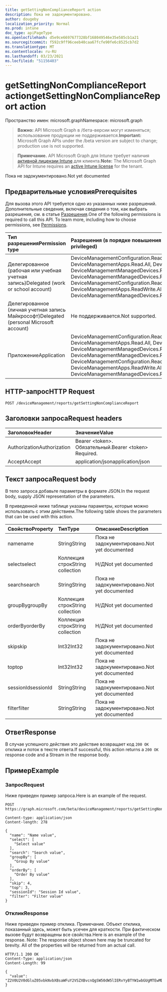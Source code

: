```yaml
---
title: getSettingNonComplianceReport action
description: Пока не задокументировано.
author: dougeby
localization_priority: Normal
ms.prod: intune
doc_type: apiPageType
ms.openlocfilehash: d5e9ce6697677328bf168049546e35e585cb1a21
ms.sourcegitcommit: f592c9ff96ceeb40caa67fcfe90fe6c8525cb7d2
ms.translationtype: MT
ms.contentlocale: ru-RU
ms.lasthandoff: 03/23/2021
ms.locfileid: "51156403"
---
```

# <a name="getsettingnoncompliancereport-action"></a><span data-ttu-id="0df7f-103">getSettingNonComplianceReport action</span><span class="sxs-lookup"><span data-stu-id="0df7f-103">getSettingNonComplianceReport action</span></span>

<span data-ttu-id="0df7f-104">Пространство имен: microsoft.graph</span><span class="sxs-lookup"><span data-stu-id="0df7f-104">Namespace: microsoft.graph</span></span>

> <span data-ttu-id="0df7f-105">**Важно:** API Microsoft Graph в /бета-версии могут изменяться; использование продукции не поддерживается.</span><span class="sxs-lookup"><span data-stu-id="0df7f-105">**Important:** Microsoft Graph APIs under the /beta version are subject to change; production use is not supported.</span></span>

> <span data-ttu-id="0df7f-106">**Примечание.** API Microsoft Graph для Intune требует наличия [активной лицензии Intune](https://go.microsoft.com/fwlink/?linkid=839381) для клиента.</span><span class="sxs-lookup"><span data-stu-id="0df7f-106">**Note:** The Microsoft Graph API for Intune requires an [active Intune license](https://go.microsoft.com/fwlink/?linkid=839381) for the tenant.</span></span>

<span data-ttu-id="0df7f-107">Пока не задокументировано.</span><span class="sxs-lookup"><span data-stu-id="0df7f-107">Not yet documented</span></span>

## <a name="prerequisites"></a><span data-ttu-id="0df7f-108">Предварительные условия</span><span class="sxs-lookup"><span data-stu-id="0df7f-108">Prerequisites</span></span>
<span data-ttu-id="0df7f-p101">Для вызова этого API требуется одно из указанных ниже разрешений. Дополнительные сведения, включая сведения о том, как выбрать разрешения, см. в статье [Разрешения](/graph/permissions-reference).</span><span class="sxs-lookup"><span data-stu-id="0df7f-p101">One of the following permissions is required to call this API. To learn more, including how to choose permissions, see [Permissions](/graph/permissions-reference).</span></span>

|<span data-ttu-id="0df7f-111">Тип разрешения</span><span class="sxs-lookup"><span data-stu-id="0df7f-111">Permission type</span></span>|<span data-ttu-id="0df7f-112">Разрешения (в порядке повышения привилегий)</span><span class="sxs-lookup"><span data-stu-id="0df7f-112">Permissions (from least to most privileged)</span></span>|
|:---|:---|
|<span data-ttu-id="0df7f-113">Делегированное (рабочая или учебная учетная запись)</span><span class="sxs-lookup"><span data-stu-id="0df7f-113">Delegated (work or school account)</span></span>|<span data-ttu-id="0df7f-114">DeviceManagementConfiguration.Read.All, DeviceManagementConfiguration.ReadWrite.All, DeviceManagementApps.Read.All, DeviceManagementApps.ReadWrite.All, DeviceManagementManagedDevices.Read.All, DeviceManagementManagedDevices.ReadWrite.All</span><span class="sxs-lookup"><span data-stu-id="0df7f-114">DeviceManagementConfiguration.Read.All, DeviceManagementConfiguration.ReadWrite.All, DeviceManagementApps.Read.All, DeviceManagementApps.ReadWrite.All, DeviceManagementManagedDevices.Read.All, DeviceManagementManagedDevices.ReadWrite.All</span></span>|
|<span data-ttu-id="0df7f-115">Делегированное (личная учетная запись Майкрософт)</span><span class="sxs-lookup"><span data-stu-id="0df7f-115">Delegated (personal Microsoft account)</span></span>|<span data-ttu-id="0df7f-116">Не поддерживается.</span><span class="sxs-lookup"><span data-stu-id="0df7f-116">Not supported.</span></span>|
|<span data-ttu-id="0df7f-117">Приложение</span><span class="sxs-lookup"><span data-stu-id="0df7f-117">Application</span></span>|<span data-ttu-id="0df7f-118">DeviceManagementConfiguration.Read.All, DeviceManagementConfiguration.ReadWrite.All, DeviceManagementApps.Read.All, DeviceManagementApps.ReadWrite.All, DeviceManagementManagedDevices.Read.All, DeviceManagementManagedDevices.ReadWrite.All</span><span class="sxs-lookup"><span data-stu-id="0df7f-118">DeviceManagementConfiguration.Read.All, DeviceManagementConfiguration.ReadWrite.All, DeviceManagementApps.Read.All, DeviceManagementApps.ReadWrite.All, DeviceManagementManagedDevices.Read.All, DeviceManagementManagedDevices.ReadWrite.All</span></span>|

## <a name="http-request"></a><span data-ttu-id="0df7f-119">HTTP-запрос</span><span class="sxs-lookup"><span data-stu-id="0df7f-119">HTTP Request</span></span>
<!-- {
  "blockType": "ignored"
}
-->
``` http
POST /deviceManagement/reports/getSettingNonComplianceReport
```

## <a name="request-headers"></a><span data-ttu-id="0df7f-120">Заголовки запроса</span><span class="sxs-lookup"><span data-stu-id="0df7f-120">Request headers</span></span>
|<span data-ttu-id="0df7f-121">Заголовок</span><span class="sxs-lookup"><span data-stu-id="0df7f-121">Header</span></span>|<span data-ttu-id="0df7f-122">Значение</span><span class="sxs-lookup"><span data-stu-id="0df7f-122">Value</span></span>|
|:---|:---|
|<span data-ttu-id="0df7f-123">Authorization</span><span class="sxs-lookup"><span data-stu-id="0df7f-123">Authorization</span></span>|<span data-ttu-id="0df7f-124">Bearer &lt;token&gt;. Обязательный.</span><span class="sxs-lookup"><span data-stu-id="0df7f-124">Bearer &lt;token&gt; Required.</span></span>|
|<span data-ttu-id="0df7f-125">Accept</span><span class="sxs-lookup"><span data-stu-id="0df7f-125">Accept</span></span>|<span data-ttu-id="0df7f-126">application/json</span><span class="sxs-lookup"><span data-stu-id="0df7f-126">application/json</span></span>|

## <a name="request-body"></a><span data-ttu-id="0df7f-127">Текст запроса</span><span class="sxs-lookup"><span data-stu-id="0df7f-127">Request body</span></span>
<span data-ttu-id="0df7f-128">В тело запроса добавьте параметры в формате JSON.</span><span class="sxs-lookup"><span data-stu-id="0df7f-128">In the request body, supply JSON representation of the parameters.</span></span>

<span data-ttu-id="0df7f-129">В приведенной ниже таблице указаны параметры, которые можно использовать с этим действием.</span><span class="sxs-lookup"><span data-stu-id="0df7f-129">The following table shows the parameters that can be used with this action.</span></span>

|<span data-ttu-id="0df7f-130">Свойство</span><span class="sxs-lookup"><span data-stu-id="0df7f-130">Property</span></span>|<span data-ttu-id="0df7f-131">Тип</span><span class="sxs-lookup"><span data-stu-id="0df7f-131">Type</span></span>|<span data-ttu-id="0df7f-132">Описание</span><span class="sxs-lookup"><span data-stu-id="0df7f-132">Description</span></span>|
|:---|:---|:---|
|<span data-ttu-id="0df7f-133">name</span><span class="sxs-lookup"><span data-stu-id="0df7f-133">name</span></span>|<span data-ttu-id="0df7f-134">String</span><span class="sxs-lookup"><span data-stu-id="0df7f-134">String</span></span>|<span data-ttu-id="0df7f-135">Пока не задокументировано.</span><span class="sxs-lookup"><span data-stu-id="0df7f-135">Not yet documented</span></span>|
|<span data-ttu-id="0df7f-136">select</span><span class="sxs-lookup"><span data-stu-id="0df7f-136">select</span></span>|<span data-ttu-id="0df7f-137">Коллекция строк</span><span class="sxs-lookup"><span data-stu-id="0df7f-137">String collection</span></span>|<span data-ttu-id="0df7f-138">Н/Д</span><span class="sxs-lookup"><span data-stu-id="0df7f-138">Not yet documented</span></span>|
|<span data-ttu-id="0df7f-139">search</span><span class="sxs-lookup"><span data-stu-id="0df7f-139">search</span></span>|<span data-ttu-id="0df7f-140">String</span><span class="sxs-lookup"><span data-stu-id="0df7f-140">String</span></span>|<span data-ttu-id="0df7f-141">Пока не задокументировано.</span><span class="sxs-lookup"><span data-stu-id="0df7f-141">Not yet documented</span></span>|
|<span data-ttu-id="0df7f-142">groupBy</span><span class="sxs-lookup"><span data-stu-id="0df7f-142">groupBy</span></span>|<span data-ttu-id="0df7f-143">Коллекция строк</span><span class="sxs-lookup"><span data-stu-id="0df7f-143">String collection</span></span>|<span data-ttu-id="0df7f-144">Н/Д</span><span class="sxs-lookup"><span data-stu-id="0df7f-144">Not yet documented</span></span>|
|<span data-ttu-id="0df7f-145">orderBy</span><span class="sxs-lookup"><span data-stu-id="0df7f-145">orderBy</span></span>|<span data-ttu-id="0df7f-146">Коллекция строк</span><span class="sxs-lookup"><span data-stu-id="0df7f-146">String collection</span></span>|<span data-ttu-id="0df7f-147">Н/Д</span><span class="sxs-lookup"><span data-stu-id="0df7f-147">Not yet documented</span></span>|
|<span data-ttu-id="0df7f-148">skip</span><span class="sxs-lookup"><span data-stu-id="0df7f-148">skip</span></span>|<span data-ttu-id="0df7f-149">Int32</span><span class="sxs-lookup"><span data-stu-id="0df7f-149">Int32</span></span>|<span data-ttu-id="0df7f-150">Пока не задокументировано.</span><span class="sxs-lookup"><span data-stu-id="0df7f-150">Not yet documented</span></span>|
|<span data-ttu-id="0df7f-151">top</span><span class="sxs-lookup"><span data-stu-id="0df7f-151">top</span></span>|<span data-ttu-id="0df7f-152">Int32</span><span class="sxs-lookup"><span data-stu-id="0df7f-152">Int32</span></span>|<span data-ttu-id="0df7f-153">Пока не задокументировано.</span><span class="sxs-lookup"><span data-stu-id="0df7f-153">Not yet documented</span></span>|
|<span data-ttu-id="0df7f-154">sessionId</span><span class="sxs-lookup"><span data-stu-id="0df7f-154">sessionId</span></span>|<span data-ttu-id="0df7f-155">String</span><span class="sxs-lookup"><span data-stu-id="0df7f-155">String</span></span>|<span data-ttu-id="0df7f-156">Пока не задокументировано.</span><span class="sxs-lookup"><span data-stu-id="0df7f-156">Not yet documented</span></span>|
|<span data-ttu-id="0df7f-157">filter</span><span class="sxs-lookup"><span data-stu-id="0df7f-157">filter</span></span>|<span data-ttu-id="0df7f-158">String</span><span class="sxs-lookup"><span data-stu-id="0df7f-158">String</span></span>|<span data-ttu-id="0df7f-159">Пока не задокументировано.</span><span class="sxs-lookup"><span data-stu-id="0df7f-159">Not yet documented</span></span>|



## <a name="response"></a><span data-ttu-id="0df7f-160">Ответ</span><span class="sxs-lookup"><span data-stu-id="0df7f-160">Response</span></span>
<span data-ttu-id="0df7f-161">В случае успешного действия это действие возвращает код `200 OK` отклика и поток в тексте ответа.</span><span class="sxs-lookup"><span data-stu-id="0df7f-161">If successful, this action returns a `200 OK` response code and a Stream in the response body.</span></span>

## <a name="example"></a><span data-ttu-id="0df7f-162">Пример</span><span class="sxs-lookup"><span data-stu-id="0df7f-162">Example</span></span>

### <a name="request"></a><span data-ttu-id="0df7f-163">Запрос</span><span class="sxs-lookup"><span data-stu-id="0df7f-163">Request</span></span>
<span data-ttu-id="0df7f-164">Ниже приведен пример запроса.</span><span class="sxs-lookup"><span data-stu-id="0df7f-164">Here is an example of the request.</span></span>
``` http
POST https://graph.microsoft.com/beta/deviceManagement/reports/getSettingNonComplianceReport

Content-type: application/json
Content-length: 278

{
  "name": "Name value",
  "select": [
    "Select value"
  ],
  "search": "Search value",
  "groupBy": [
    "Group By value"
  ],
  "orderBy": [
    "Order By value"
  ],
  "skip": 4,
  "top": 3,
  "sessionId": "Session Id value",
  "filter": "Filter value"
}
```

### <a name="response"></a><span data-ttu-id="0df7f-165">Отклик</span><span class="sxs-lookup"><span data-stu-id="0df7f-165">Response</span></span>
<span data-ttu-id="0df7f-p102">Ниже приведен пример отклика. Примечание. Объект отклика, показанный здесь, может быть усечен для краткости. При фактическом вызове будут возвращены все свойства.</span><span class="sxs-lookup"><span data-stu-id="0df7f-p102">Here is an example of the response. Note: The response object shown here may be truncated for brevity. All of the properties will be returned from an actual call.</span></span>
``` http
HTTP/1.1 200 OK
Content-Type: application/json
Content-Length: 99

{
  "value": "Z2V0U2V0dGluZ05vbkNvbXBsaWFuY2VSZXBvcnQgSW50dW5lIERvYyBTYW1wbGUgMTEwMDk1MTE2MA=="
}
```




